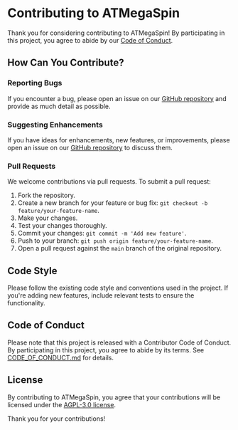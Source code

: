 # Contributing to ATMegaSpin

Thank you for considering contributing to ATMegaSpin! By participating in this project, you agree to abide by our [Code of Conduct](CODE_OF_CONDUCT.md).

## How Can You Contribute?

### Reporting Bugs

If you encounter a bug, please open an issue on our [GitHub repository](https://github.com/MushuDG/ATMegaSpin/issues) and provide as much detail as possible.

### Suggesting Enhancements

If you have ideas for enhancements, new features, or improvements, please open an issue on our [GitHub repository](https://github.com/MushuDG/ATMegaSpin/issues) to discuss them.

### Pull Requests

We welcome contributions via pull requests. To submit a pull request:

1. Fork the repository.
2. Create a new branch for your feature or bug fix: `git checkout -b feature/your-feature-name`.
3. Make your changes.
4. Test your changes thoroughly.
5. Commit your changes: `git commit -m 'Add new feature'`.
6. Push to your branch: `git push origin feature/your-feature-name`.
7. Open a pull request against the `main` branch of the original repository.

## Code Style

Please follow the existing code style and conventions used in the project. If you're adding new features, include relevant tests to ensure the functionality.

## Code of Conduct

Please note that this project is released with a Contributor Code of Conduct. By participating in this project, you agree to abide by its terms. See [CODE_OF_CONDUCT.md](CODE_OF_CONDUCT.md) for details.

## License

By contributing to ATMegaSpin, you agree that your contributions will be licensed under the [AGPL-3.0 license](LICENSE.md).

Thank you for your contributions!
